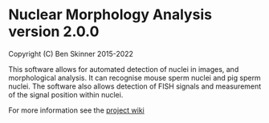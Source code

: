 # Nuclear Morphology Analysis version 2.0.0

Copyright (C) Ben Skinner 2015-2022

This software allows for automated detection of nuclei in images,
and morphological analysis. It can recognise mouse sperm nuclei and
pig sperm nuclei. The software also allows detection of FISH signals and 
measurement of the signal position within nuclei.

For more information see the [project wiki](https://bitbucket.org/bmskinner/nuclear_morphology/wiki/Home)
